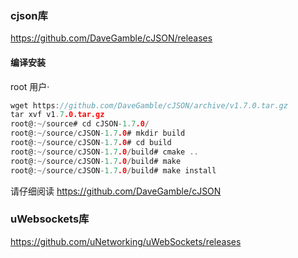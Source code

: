 ### cjson库
https://github.com/DaveGamble/cJSON/releases
#### 编译安装
root 用户·
```c
wget https://github.com/DaveGamble/cJSON/archive/v1.7.0.tar.gz
tar xvf v1.7.0.tar.gz
root@:~/source# cd cJSON-1.7.0/
root@:~/source/cJSON-1.7.0# mkdir build
root@:~/source/cJSON-1.7.0# cd build
root@:~/source/cJSON-1.7.0/build# cmake ..
root@:~/source/cJSON-1.7.0/build# make
root@:~/source/cJSON-1.7.0/build# make install
```
请仔细阅读 https://github.com/DaveGamble/cJSON


### uWebsockets库
https://github.com/uNetworking/uWebSockets/releases

